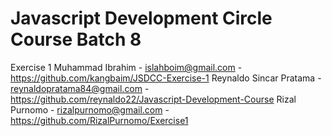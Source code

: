# Javascript Development Circle Course Batch 8
Exercise 1
Muhammad Ibrahim - islahboim@gmail.com - https://github.com/kangbaim/JSDCC-Exercise-1
Reynaldo Sincar Pratama - reynaldopratama84@gmail.com - https://github.com/reynaldo22/Javascript-Development-Course
Rizal Purnomo - rizalpurnomo@gmail.com - https://github.com/RizalPurnomo/Exercise1
